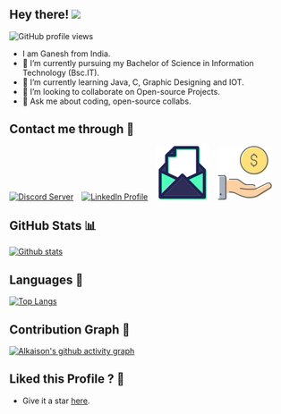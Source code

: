 
## Hey there! <img src="https://raw.githubusercontent.com/iampavangandhi/iampavangandhi/master/gifs/Hi.gif" width="30px">

![GitHub profile views](https://komarev.com/ghpvc/?username=alkaison&color=7957d5)

- I am Ganesh from India.
- 🔭 I’m currently pursuing my Bachelor of Science in Information Technology (Bsc.IT).
- 🌱 I’m currently learning Java, C, Graphic Designing and IOT.
- 👯 I’m looking to collaborate on Open-source Projects.
- 💬 Ask me about coding, open-source collabs.

## Contact me through 📨

[![Discord Server](https://github.com/gauravghongde/social-icons/blob/master/SVG/Color/Discord.svg)](https://discord.gg/dF4PHxbHpA)
&ensp;
[![LinkedIn Profile](https://github.com/gauravghongde/social-icons/blob/master/SVG/Color/LinkedIN.svg)](https://www.linkedin.com/in/ganeshmourya/)
&ensp;
[![MailID](https://github.com/Alkaison/GitBashDemo/blob/main/mail.svg)](mailto:505ganeshmourya@gmail.com)
&ensp;
[![Ko-Fi Profile](https://github.com/Alkaison/GitBashDemo/blob/main/donate.svg)](https://ko-fi.com/alkaison)

## GitHub Stats 📊

[![Github stats](https://github-readme-stats.vercel.app/api?username=alkaison&custom_title=Ganesh's%20Scoreboard&show_icons=true)](https://github.com/alkaison/github-readme-stats)

## Languages 🔖

[![Top Langs](https://github-readme-stats.vercel.app/api/top-langs/?username=alkaison&layout=compact)](https://github.com/alkaison/github-readme-stats)

## Contribution Graph 🎉

[![Alkaison's github activity graph](https://activity-graph.herokuapp.com/graph?username=Alkaison&theme=react-dark&hide_title=true)](https://github.com/ashutosh00710/github-readme-activity-graph)

## Liked this Profile ? 🌟

- Give it a star [here](https://github.com/Alkaison/Alkaison).
